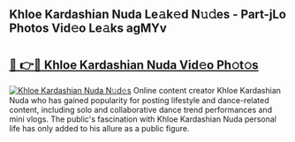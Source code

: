 ## Khloe Kardashian Nuda Le𝚊k𝚎d N𝚞𝚍es - Part-jLo Photos Vid𝚎o Le𝚊ks agMYv

# <h2><a href="http://fbckr9.evod.top/?m=Khloe+Kardashian+Nuda">🔗 👉🔴 Khloe Kardashian Nuda Vid𝚎o Ph𝚘t𝚘s</a></h2>

[![Khloe Kardashian Nuda N𝚞d𝚎s](https://i.imgur.com/8V9OHl7.gif)](http://fbckr9.evod.top/?m=Khloe+Kardashian+Nuda)
Online content creator Khloe Kardashian Nuda who has gained popularity for posting lifestyle and dance-related content, including solo and collaborative dance trend performances and mini vlogs. The public's fascination with Khloe Kardashian Nuda personal life has only added to his allure as a public figure. 
